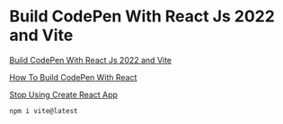 # Build CodePen With React Js 2022 and Vite

[Build CodePen With React Js 2022 and Vite](docs/README.md)

[How To Build CodePen With React](https://www.youtube.com/watch?v=wcVxX7lu2d4)

[Stop Using Create React App](https://www.youtube.com/shorts/Xrgddey8jcA)

```bash
npm i vite@latest
```